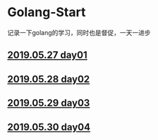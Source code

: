 # Golang-Start

记录一下golang的学习，同时也是督促，一天一进步

## <a href="https://github.com/LiChenYang23/Golang-Start/blob/master/src/day01/day01.md">2019.05.27 day01</a>

## <a href="https://github.com/LiChenYang23/Golang-Start/blob/master/src/day02/day02.md">2019.05.28 day02</a>

## <a href="https://github.com/LiChenYang23/Golang-Start/blob/master/src/day03/day03.md">2019.05.29 day03</a>

## <a href="https://github.com/LiChenYang23/Golang-Start/blob/master/src/day04/day04.md">2019.05.30 day04</a>
